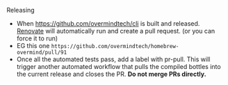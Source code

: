 Releasing

- When https://github.com/overmindtech/cli is built and released. [Renovate](https://github.com/overmindtech/homebrew-overmind/issues/2) will automatically run and create a pull request. (or you can force it to run)
- EG this one `https://github.com/overmindtech/homebrew-overmind/pull/91`
- Once all the automated tests pass, add a label with pr-pull. This will trigger another automated workflow that pulls the compiled bottles into the current release and closes the PR. **Do not merge PRs directly.**
